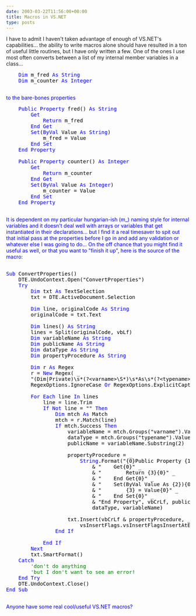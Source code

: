 ```yaml
---
date: 2003-03-22T11:56:00+00:00
title: Macros in VS.NET
type: posts
---
```

I have to admit I haven't taken advantage of enough of VS.NET's capabilities... the ability to write macros alone should have resulted in a ton of useful little routines, but I have only written a few. One of the ones I use most often converts between a list of my internal member variables in a class...

<pre class="code"><font color="#000000">    <font color="#0000ff">Dim <font color="#000000">m_fred <font color="#0000ff">As String
    Dim <font color="#000000">m_counter <font color="#0000ff">As Integer

</pre>

to the bare-bones properties

<pre class="code"><font color="#000000">    <font color="#0000ff">Public Property <font color="#000000">fred() <font color="#0000ff">As String
        Get
            Return <font color="#000000">m_fred
        <font color="#0000ff">End Get
        Set<font color="#000000">(<font color="#0000ff">ByVal <font color="#000000">Value <font color="#0000ff">As String<font color="#000000">)
            m_fred = Value
        <font color="#0000ff">End Set
    End Property

    Public Property <font color="#000000">counter() <font color="#0000ff">As Integer
        Get
            Return <font color="#000000">m_counter
        <font color="#0000ff">End Get
        Set<font color="#000000">(<font color="#0000ff">ByVal <font color="#000000">Value <font color="#0000ff">As Integer<font color="#000000">)
            m_counter = Value
        <font color="#0000ff">End Set
    End Property

</pre>

It is dependent on my particular hungarian-ish (m_) naming style for internal variables and it doesn't deal well with arrays or variables that get instantiated in their declarations... but I find it a real timesaver to spit out that initial pass at the properties before I go in and add any validation or whatever else I was going to do... On the off chance that you might find it useful as well, or that you want to "finish it up", here is the source of the macro:

<pre class="code"><font color="#000000">
<font color="#0000ff">Sub <font color="#000000">ConvertProperties()
    DTE.UndoContext.Open("ConvertProperties")
    <font color="#0000ff">Try
        Dim <font color="#000000">txt <font color="#0000ff">As <font color="#000000">TextSelection
        txt = DTE.ActiveDocument.Selection

        <font color="#0000ff">Dim <font color="#000000">line, originalCode <font color="#0000ff">As String
        <font color="#000000">originalCode = txt.Text

        <font color="#0000ff">Dim <font color="#000000">lines() <font color="#0000ff">As String
        <font color="#000000">lines = Split(originalCode, vbLf)
        <font color="#0000ff">Dim <font color="#000000">variableName <font color="#0000ff">As String
        Dim <font color="#000000">publicName <font color="#0000ff">As String
        Dim <font color="#000000">dataType <font color="#0000ff">As String
        Dim <font color="#000000">propertyProcedure <font color="#0000ff">As String

        Dim <font color="#000000">r <font color="#0000ff">As <font color="#000000">Regex
        r = <font color="#0000ff">New <font color="#000000">Regex( _
        "(Dim|Private)\s*(?&lt;varname&gt;\S*)\s*As\s*(?&lt;typename&gt;\S*)", _
        RegexOptions.IgnoreCase <font color="#0000ff">Or <font color="#000000">RegexOptions.ExplicitCapture)

        <font color="#0000ff">For Each <font color="#000000">line <font color="#0000ff">In <font color="#000000">lines
            line = line.Trim
            <font color="#0000ff">If Not <font color="#000000">line = "" <font color="#0000ff">Then
                Dim <font color="#000000">mtch <font color="#0000ff">As <font color="#000000">Match
                mtch = r.Match(line)
                <font color="#0000ff">If <font color="#000000">mtch.Success <font color="#0000ff">Then
                    <font color="#000000">variableName = mtch.Groups("varname").Value.Trim
                    dataType = mtch.Groups("typename").Value.Trim
                    publicName = variableName.Substring(2)

                    propertyProcedure = _
                        <font color="#0000ff">String<font color="#000000">.Format("{0}Public Property {1} As {2}{0}" _
                            & "    Get{0}" _
                            & "        Return {3}{0}" _
                            & "    End Get{0}" _
                            & "    Set(ByVal Value As {2}){0}" _
                            & "        {3} = Value{0}" _
                            & "    End Set{0}" _
                            & "End Property", vbCrLf, publicName, _
                            dataType, variableName)

                    txt.Insert(vbCrLf & propertyProcedure, _
                        vsInsertFlags.vsInsertFlagsInsertAtEnd)
                <font color="#0000ff">End If

            End If
        Next
        <font color="#000000">txt.SmartFormat()
    <font color="#0000ff">Catch
        <font color="#008000">'don't do anything
        'but I don't want to see an error!
    <font color="#0000ff">End Try
    <font color="#000000">DTE.UndoContext.Close()
<font color="#0000ff">End Sub

</pre>

Anyone have some real cool/useful VS.NET macros?

